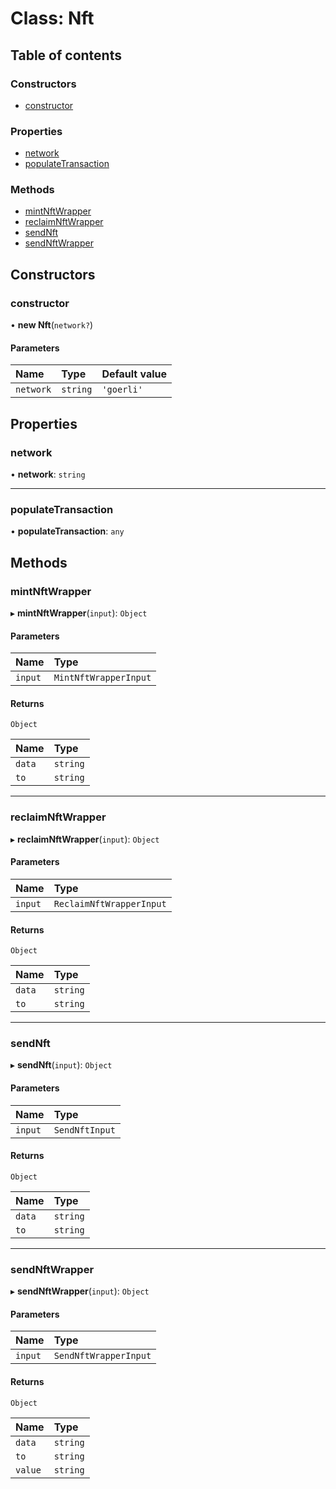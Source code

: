 # Class: Nft

## Table of contents

### Constructors

- [constructor](Nft.md#constructor)

### Properties

- [network](Nft.md#network)
- [populateTransaction](Nft.md#populatetransaction)

### Methods

- [mintNftWrapper](Nft.md#mintnftwrapper)
- [reclaimNftWrapper](Nft.md#reclaimnftwrapper)
- [sendNft](Nft.md#sendnft)
- [sendNftWrapper](Nft.md#sendnftwrapper)

## Constructors

### <a id="constructor" name="constructor"></a> constructor

• **new Nft**(`network?`)

#### Parameters

| Name | Type | Default value |
| :------ | :------ | :------ |
| `network` | `string` | `'goerli'` |

## Properties

### <a id="network" name="network"></a> network

• **network**: `string`

___

### <a id="populatetransaction" name="populatetransaction"></a> populateTransaction

• **populateTransaction**: `any`

## Methods

### <a id="mintnftwrapper" name="mintnftwrapper"></a> mintNftWrapper

▸ **mintNftWrapper**(`input`): `Object`

#### Parameters

| Name | Type |
| :------ | :------ |
| `input` | `MintNftWrapperInput` |

#### Returns

`Object`

| Name | Type |
| :------ | :------ |
| `data` | `string` |
| `to` | `string` |

___

### <a id="reclaimnftwrapper" name="reclaimnftwrapper"></a> reclaimNftWrapper

▸ **reclaimNftWrapper**(`input`): `Object`

#### Parameters

| Name | Type |
| :------ | :------ |
| `input` | `ReclaimNftWrapperInput` |

#### Returns

`Object`

| Name | Type |
| :------ | :------ |
| `data` | `string` |
| `to` | `string` |

___

### <a id="sendnft" name="sendnft"></a> sendNft

▸ **sendNft**(`input`): `Object`

#### Parameters

| Name | Type |
| :------ | :------ |
| `input` | `SendNftInput` |

#### Returns

`Object`

| Name | Type |
| :------ | :------ |
| `data` | `string` |
| `to` | `string` |

___

### <a id="sendnftwrapper" name="sendnftwrapper"></a> sendNftWrapper

▸ **sendNftWrapper**(`input`): `Object`

#### Parameters

| Name | Type |
| :------ | :------ |
| `input` | `SendNftWrapperInput` |

#### Returns

`Object`

| Name | Type |
| :------ | :------ |
| `data` | `string` |
| `to` | `string` |
| `value` | `string` |
